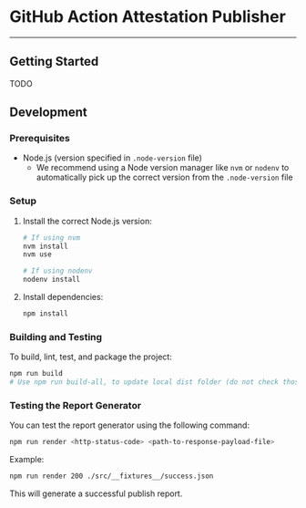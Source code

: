 # GitHub Action Attestation Publisher

---

## Getting Started

TODO

## Development

### Prerequisites

- Node.js (version specified in `.node-version` file)
  - We recommend using a Node version manager like `nvm` or `nodenv` to
    automatically pick up the correct version from the `.node-version` file

### Setup

1. Install the correct Node.js version:

   ```bash
   # If using nvm
   nvm install
   nvm use

   # If using nodenv
   nodenv install
   ```

2. Install dependencies:
   ```bash
   npm install
   ```

### Building and Testing

To build, lint, test, and package the project:

```bash
npm run build
# Use npm run build-all, to update local dist folder (do not check those changes in)
```

### Testing the Report Generator

You can test the report generator using the following command:

```bash
npm run render <http-status-code> <path-to-response-payload-file>
```

Example:

```bash
npm run render 200 ./src/__fixtures__/success.json
```

This will generate a successful publish report.
